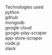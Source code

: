 Technologies used <br>
python <br>
github <br>
mongodb <br>
google cloud <br>
google-play-scraper <br>
app-store-scraper <br>
node.js <br>
slack <br>
